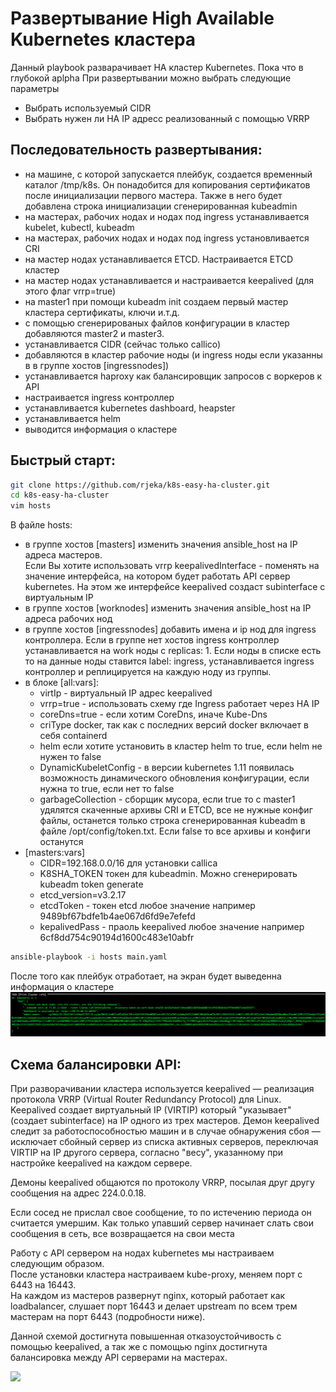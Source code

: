 # Развертывание High Available Kubernetes кластера

Данный playbook разварачивает HA кластер Kubernetes. Пока что в глубокой aplpha
При развертывании можно выбрать следующие параметры
- Выбрать используемый CIDR
- Выбрать нужен ли HA IP адресс реализованный с помощью VRRP

## Последовательность развертывания:
- на машине, с которой запускается плейбук, создается временный каталог /tmp/k8s. Он понадобится для копирования сертификатов после инициализации первого мастера. Также в него будет добавлена строка инициализации сгенерированная kubeadmin
- на мастерах, рабочих нодах и нодах под ingress устанавливается kubelet, kubectl, kubeadm
- на мастерах, рабочих нодах и нодах под ingress установливается CRI
- на мастер нодах устанавливается ETCD. Настраивается ETCD кластер
- на мастер нодах устанавливается и настраивается keepalived (для этого флаг vrrp=true)
- на master1 при помощи kubeadm init создаем первый мастер кластера сертификаты, ключи и.т.д.
- с помощью сгенерированых файлов конфигурации в кластер добавляются master2 и master3.
- устанавливается CIDR (сейчас только callico)
- добавляются в кластер рабочие ноды (и ingress  ноды если указанны в в группе хостов [ingressnodes])
- устанавливается haproxy как балансировщик запросов с воркеров к API
- настраивается ingress контроллер
- устанавливается kubernetes dashboard, heapster
- устанавливается helm
- выводится информация о кластере


## Быстрый старт:

```bash
git clone https://github.com/rjeka/k8s-easy-ha-cluster.git
cd k8s-easy-ha-cluster
vim hosts
```
В файле hosts:
- в группе хостов [masters] изменить значения ansible_host на IP адреса мастеров.  
  Если Вы хотите использовать vrrp keepalivedInterface - поменять на значение интерфейса, на котором будет работать API сервер  kubernetes. На этом же интерфейсе keepalived создаст subinterface c виртуальным IP
- в группе хостов [worknodes]  изменить значения ansible_host на IP адреса рабочих нод
- в группе хостов [ingressnodes] добавить имена и ip нод для ingress контроллера. Если в группе нет хостов ingress контроллер устанавливается на work ноды с replicas: 1. Если ноды в списке есть то на данные ноды ставится label: ingress, устанавливается ingress контроллер и реплицируется на каждую ноду из группы.
- в блоке [all:vars]:
  - virtIp - виртуальный IP адрес keepalived
  - vrrp=true - использовать схему где Ingress работает через HA IP
  - coreDns=true - если хотим CoreDns, иначе Kube-Dns
  - criType docker, так как с последних версий docker включает в себя containerd
  - helm если хотите установить в кластер helm то true, если helm не нужен то false
  - DynamicKubeletConfig - в версии kubernetes 1.11 появилась возможность динамического обновления конфигурации, если нужна то true, если нет то false
  - garbageCollection - сборщик мусора, если true то с master1 удялятся скаченные архивы CRI и ETCD, все не нужные конфиг файлы,  останется только строка сгенерированная kubeadm в файле /opt/config/token.txt. Если false то все архивы и конфиги останутся
- [masters:vars]
  - СIDR=192.168.0.0/16 для установки callica
  - K8SHA_TOKEN токен для kubeadmin. Можно сгенерировать kubeadm token generate
  - etcd_version=v3.2.17
  - etcdToken - токен etcd любое значение например 9489bf67bdfe1b4ae067d6fd9e7efefd
  - kepalivedPass - праоль keepalived любое значение например 6cf8dd754c90194d1600c483e10abfr

```bash
ansible-playbook -i hosts main.yaml
```
После того как плейбук отработает, на экран будет выведенна информация о кластере
![GitHub Logo](images/cluster-info.png)

## Схема балансировки API:
При разворачивании кластера используется keepalived — реализация протокола VRRP (Virtual Router Redundancy Protocol) для Linux.  
Keepalived создает виртуальный IP (VIRTIP) который "указывает" (создает subinterface) на IP одного из трех мастеров. Демон keepalived следит за работоспособностью машин и в случае обнаружения сбоя — исключает сбойный сервер из списка активных серверов, переключая VIRTIP на IP другого сервера, согласно "весу", указанному при настройке keepalived на каждом сервере.

Демоны keepalived общаются по протоколу VRRP, посылая друг другу сообщения на адрес 224.0.0.18.

Если сосед не прислал свое сообщение, то по истечению периода он считается умершим. Как только упавший сервер начинает слать свои сообщения в сеть, все возвращается на свои места

Работу с API сервером на нодах kubernetes мы настраиваем следующим образом.  
После установки кластера настраиваем kube-proxy, меняем порт с 6443 на 16443.  
На каждом из мастеров развернут nginx, который работает как loadbalancer, слушает порт 16443 и делает upstream по всем трем мастерам на порт 6443 (подробности ниже).

Данной схемой достигнута повышенная отказоустойчивость c помощью keepalived, а так же с помощью nginx достигнута балансировка между API серверами на мастерах.<br/>

![](https://habrastorage.org/webt/db/xm/pn/dbxmpnpsth-psiiyn_ittkfkc4a.png)
